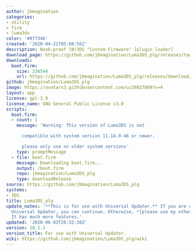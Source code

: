 ```yaml
---
author: jbmagination
categories:
- utility
- firm
- luma3ds
color: '#877346'
created: '2020-04-21T05:08:56Z'
description: Noob-proof (N)3DS "Custom Firmware" [plugin loader]
download_page: https://github.com/jbmagination/Luma3DS_plg/releases/tag/10.1.3
downloads:
  boot.firm:
    size: 236544
    url: https://github.com/jbmagination/Luma3DS_plg/releases/download/10.1.3/boot.firm
github: jbmagination/Luma3DS_plg
image: https://avatars3.githubusercontent.com/u/26027089?v=4
layout: app
license: gpl-3.0
license_name: GNU General Public License v3.0
scripts:
  boot.firm:
  - count: 1
    message: 'Warning: This version of Luma3DS is not

      compatible with system version 11.14.0-46 or newer,

      please only use on older system versions'
    type: promptMessage
  - file: boot.firm
    message: Downloading boot.firm...
    output: /boot.firm
    repo: jbmagination/Luma3DS_plg
    type: downloadRelease
source: https://github.com/jbmagination/Luma3DS_plg
systems:
- 3DS
title: Luma3DS_plg
update_notes: '**This is for use with Universal Updater.** If you are currently using
  Universal Updater, you can continue. Otherwise, *[please use my other fork.](https://github.com/jbmagination/Luma3DS)*
  It has much more features.'
updated: '2020-06-03T20:32:38Z'
version: 10.1.3
version_title: For use with Universal Updater.
wiki: https://github.com/jbmagination/Luma3DS_plg/wiki
---
```


